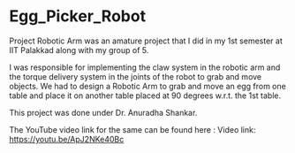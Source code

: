 # Egg_Picker_Robot
Project Robotic Arm was an amature project that I did in my 1st semester at IIT Palakkad along with my group of 5.

I was responsible for implementing the claw system in the robotic arm and the torque delivery system in the joints of the robot to grab and move objects.
We had to design a Robotic Arm to grab and move an egg from one table and place it on another table placed at 90 degrees w.r.t. the 1st table.


This project was done under Dr. Anuradha Shankar.

The YouTube video link for the same can be found here : Video link: https://youtu.be/ApJ2NKe40Bc